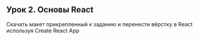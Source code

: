 ## Урок 2. Основы React

Скачать макет прикрепленный к заданию и перенести вёрстку в React используя Create React App
